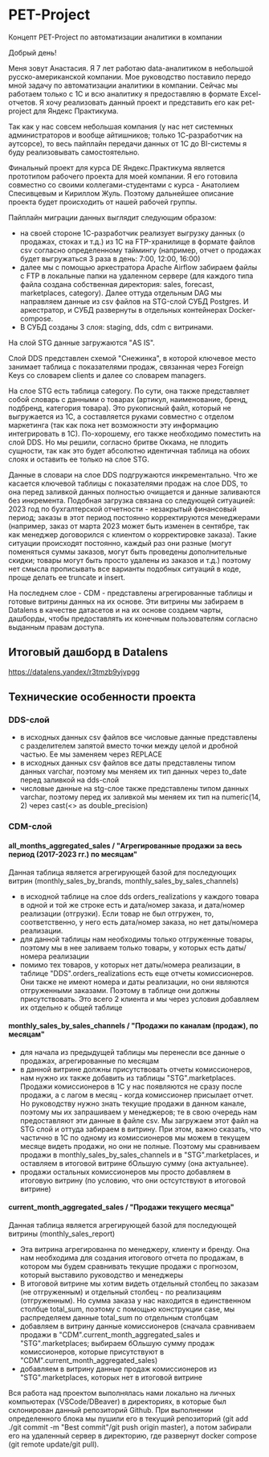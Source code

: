 # PET-Project
Концепт PET-Project по автоматизации аналитики в компании

Добрый день!

Меня зовут Анастасия. Я 7 лет работаю data-аналитиком в небольшой русско-американской компании. Мое руководство поставило передо мной задачу по автоматизации аналитики в компании. Сейчас мы работаем только с 1C и всю аналитику я предоставляю в формате Excel-отчетов. Я хочу реализовать данный проект и представить его как pet-project для Яндекс Практикума.

Так как у нас совсем небольшая компания (у нас нет системных администраторов и вообще айтишников; только 1С-разработчик на аутсорсе), то весь пайплайн передачи данных от 1С до BI-системы я буду реализовывать самостоятельно.

Финальный проект для курса DE Яндекс.Практикума является прототипом рабочего проекта для моей компании. Я его готовила совместно со своими коллегами-студентами с курса - Анатолием Спесивцевым и Кириллом Жуль. Поэтому дальнейшее описание проекта будет происходить от нашей рабочей группы.

Пайплайн миграции данных выглядит следующим образом:
- на своей стороне 1С-разработчик реализует выгрузку данных (о продажах, стоках и т.д.) из 1С на FTP-хранилище в формате файлов csv согласно определенному таймингу (например, отчет о продажах будет выгружаться 3 раза в день: 7:00, 12:00, 16:00)
- далее мы с помощью аркестратора Apache Airflow забираем файлы с FTP в локальные папки на удаленном сервере (для каждого типа файла создана собственная директория: sales, forecast, marketplaces, category). Далее оттуда отдельным DAG мы направляем данные из csv файлов на STG-слой СУБД Postgres. И аркестратор, и СУБД развернуты в отдельных контейнерах Docker-compose.
- В СУБД созданы 3 слоя: staging, dds, cdm с витринами.

На слой STG данные загружаются "AS IS". 

Слой DDS представлен схемой "Снежинка", в которой ключевое место занимает таблица с показателями продаж, связанная через Foreign Keys со словарем clients и далее со словарем managers.

На слое STG есть таблица category. По сути, она также представляет собой словарь с данными о товарах (артикул, наименование, бренд, подбренд, категория товара). Это рукописный файл, который не выгружается из 1С, а составляется руками совместно с отделом маркетинга (так как пока нет возможности эту информацию интегрировать в 1С). По-хорошему, его также необходимо поместить на слой DDS. Но мы решили, согласно бритве Оккама, не плодить сущности, так как это будет абсолютно идентичная таблица на обоих слоях и оставить ее только на слое STG.

Данные в словари на слое DDS подгружаются инкрементально. Что же касается ключевой таблицы с показателями продаж на слое DDS, то она перед заливкой данных полностью очищается и данные заливаются без инкремента. Подобная загрузка связана со следующей ситуацией: 2023 год по бухгалтерской отчетности - незакрытый финансовый период; заказы в этот период постоянно корректируются менеджерами (например, заказ от марта 2023 может быть изменен в сентябре, так как менеджер договорился с клиентом о корректировке заказа). Такие ситуации происходят постоянно, каждый раз они разные (могут поменяться суммы заказов, могут быть проведены дополнительные скидки; товары могут быть просто удалены из заказов и т.д.) поэтому нет смысла прописывать все варианты подобных ситуаций в коде, проще делать ее truncate и insert.

На последнем слое - CDM - представлены агрегированные таблицы и готовые витрины данных на их основе. Эти витрины мы забираем в Datalens в качестве датасетов и на их основе создаем чарты, дашборды, чтобы предоставлять их конечным пользователям согласно выданным правам доступа.

## Итоговый дашборд в Datalens

https://datalens.yandex/r3tmzb9yjvpgg

## Технические особенности проекта

### DDS-слой

- в исходных данных csv файлов все числовые данные представлены с разделителем запятой вместо точки между целой и дробной частью. Ее мы заменяем через REPLACE
- в исходных данных csv файлов все даты представлены типом данных varchar, поэтому мы меняем их тип данных через to_date перед заливкой на dds-слой
- числовые данные на stg-слое также представлены типом данных varchar, поэтому перед их заливкой мы меняем их тип на numeric(14, 2) через cast(<> as double_precision)

### CDM-слой

#### all_months_aggregated_sales / "Агрегированные продажи за весь период (2017-2023 гг.) по месяцам"

Данная таблица является агрегирующей базой для последующих витрин (monthly_sales_by_brands, monthly_sales_by_sales_channels)

- в исходной таблице на слое dds orders_realizations у каждого товара в одной и той же строке есть и дата/номер заказа, и дата/номер реализации (отгрузки). Если товар не был отгружен, то, соответственно, у него есть дата/номер заказа, но нет даты/номера реализации.
- для данной таблицы нам необходимы только отгруженные товары, поэтому мы в нее заливаем только товары, у которых есть даты/номера реализации
- помимо тех товаров, у которых нет даты/номера реализации, в таблице "DDS".orders_realizations есть еще отчеты комиссионеров. Они также не имеют номера и даты реализации, но они являются отгруженными заказами. Поэтому в таблице они должны присутствовать. Это всего 2 клиента и мы через условия добавляем их отдельно к общей таблице

#### monthly_sales_by_sales_channels / "Продажи по каналам (продаж), по месяцам"

- для начала из предыдущей таблицы мы перенесли все данные о продажах, агрегированные по месяцам
- в данной витрине должны присутствовать отчеты комиссионеров, нам нужно их также добавить из таблицы "STG".marketplaces. Продажи комиссионеров в 1С у нас появляются не сразу после продажи, а с лагом в месяц - когда комиссионер присылает отчет. Но руководству нужно знать текущие продажи в данном канале, поэтому мы их запрашиваем у менеджеров; те в свою очередь нам предоставляют эти данные в файле csv. Мы загружаем этот файл на STG слой и оттуда забираем в витрину. При этом, важно сказать, что частично в 1С по одному из комиссионеров мы можем в текущем месяце видеть продажи, но они не полные. Поэтому мы сравниваем продажи в monthly_sales_by_sales_channels и в "STG".marketplaces, и оставляем в итоговой витрине бОльшую сумму (она актуальнее).
- продажи остальных комиссионеров мы просто добавляем в итоговую витрину (по условию, что они остсутствуют в итоговой витрине)

#### current_month_aggregated_sales / "Продажи текущего месяца"

Данная таблица является агрегирующей базой для последующей витрины (monthly_sales_report)

- Эта витрина агрегированна по менеджеру, клиенту и бренду. Она нам необходима для создания итогового отчета по продажам, в котором мы будем сравнивать текущие продажи с прогнозом, который выставило руководство и менеджеры
- В итоговой витрине мы хотим видеть отдельный столбец по заказам (не отгруженным) и отдельный столбец - по реализациям (отгруженным). Но сумма заказа у нас находится в единственном столбце total_sum, поэтому с помощью конструкции case, мы распределяем данные total_sum по отдельным столбцам
- добавляем в витрину данные комиссионеров (сначала сравниваем продажи в "CDM".current_month_aggregated_sales и "STG".marketplaces; выбираем бОльшую сумму продаж комиссионеров, которые присутствуют в "CDM".current_month_aggregated_sales)
- добавляем в витрину данные продаж комиссионеров из "STG".marketplaces, которых нет в итоговой витрине


Вся работа над проектом выполнялась нами локально на личных компьютерах (VSCode/DBeaver) в директориях, в которые был склонирован данный репозиторий Github. При выполнении определенного блока мы пушили его в текущий репозиторий (git add ./git commit -m "Best commit"/git push origin master), а потом забирали его на удаленный сервер в директорию, где развернут docker compose (git remote update/git pull).
